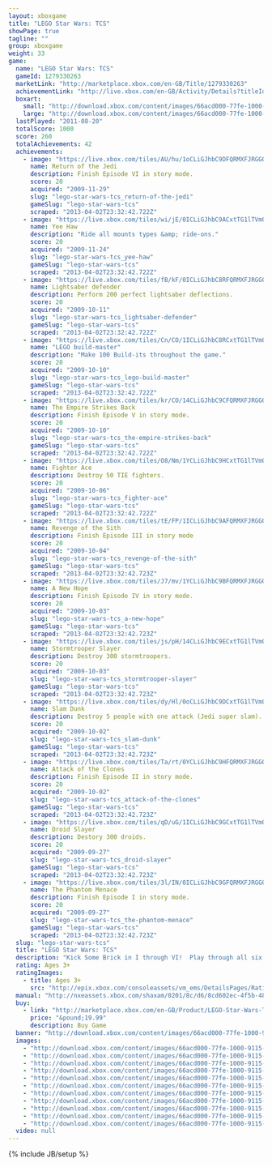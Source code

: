 ```yaml
---
layout: xboxgame
title: "LEGO Star Wars: TCS"
showPage: true
tagline: ""
group: xboxgame
weight: 33
game: 
  name: "LEGO Star Wars: TCS"
  gameId: 1279330263
  marketLink: "http://marketplace.xbox.com/en-GB/Title/1279330263"
  achievementLink: "http://live.xbox.com/en-GB/Activity/Details?titleId=1279330263"
  boxart: 
    small: "http://download.xbox.com/content/images/66acd000-77fe-1000-9115-d8024c4107d7/2057/boxartsm.jpg"
    large: "http://download.xbox.com/content/images/66acd000-77fe-1000-9115-d8024c4107d7/2057/boxartlg.jpg"
  lastPlayed: "2011-08-20"
  totalScore: 1000
  score: 260
  totalAchievements: 42
  achievements: 
    - image: "https://live.xbox.com/tiles/AU/hu/1oCLiGJhbC9DFQRMXFJRGGQ3L2FjaC8wLzcAAAAA5+fn+UFIGg==.jpg"
      name: Return of the Jedi
      description: Finish Episode VI in story mode.
      score: 20
      acquired: "2009-11-29"
      slug: "lego-star-wars-tcs_return-of-the-jedi"
      gameSlug: "lego-star-wars-tcs"
      scraped: "2013-04-02T23:32:42.722Z"
    - image: "https://live.xbox.com/tiles/wi/jE/0ICLiGJhbC9ACxtTG1lTVmQ3L2FjaC8wLzE0AAAAAOfn5--rKN4=.jpg"
      name: Yee Haw
      description: "Ride all mounts types &amp; ride-ons."
      score: 20
      acquired: "2009-11-24"
      slug: "lego-star-wars-tcs_yee-haw"
      gameSlug: "lego-star-wars-tcs"
      scraped: "2013-04-02T23:32:42.722Z"
    - image: "https://live.xbox.com/tiles/fB/kF/0ICLiGJhbC8RFQRMXFJRGGQ3L2FjaC8wL2UAAAAA5+fn-yoZZw==.jpg"
      name: Lightsaber defender
      description: Perform 200 perfect lightsaber deflections.
      score: 20
      acquired: "2009-10-11"
      slug: "lego-star-wars-tcs_lightsaber-defender"
      gameSlug: "lego-star-wars-tcs"
      scraped: "2013-04-02T23:32:42.722Z"
    - image: "https://live.xbox.com/tiles/Cn/CO/1ICLiGJhbC8RCxtTG1lTVmQ3L2FjaC8wLzFlAAAAAOfn5-uhcBY=.jpg"
      name: "LEGO build-master"
      description: "Make 100 Build-its throughout the game."
      score: 20
      acquired: "2009-10-10"
      slug: "lego-star-wars-tcs_lego-build-master"
      gameSlug: "lego-star-wars-tcs"
      scraped: "2013-04-02T23:32:42.722Z"
    - image: "https://live.xbox.com/tiles/kr/CO/14CLiGJhbC9CFQRMXFJRGGQ3L2FjaC8wLzYAAAAA5+fn+KGwiQ==.jpg"
      name: The Empire Strikes Back
      description: Finish Episode V in story mode.
      score: 20
      acquired: "2009-10-10"
      slug: "lego-star-wars-tcs_the-empire-strikes-back"
      gameSlug: "lego-star-wars-tcs"
      scraped: "2013-04-02T23:32:42.722Z"
    - image: "https://live.xbox.com/tiles/O8/Nm/1YCLiGJhbC9HCxtTG1lTVmQ3L2FjaC8wLzEzAAAAAOfn5-pJwyc=.jpg"
      name: Fighter Ace
      description: Destroy 50 TIE fighters.
      score: 20
      acquired: "2009-10-06"
      slug: "lego-star-wars-tcs_fighter-ace"
      gameSlug: "lego-star-wars-tcs"
      scraped: "2013-04-02T23:32:42.722Z"
    - image: "https://live.xbox.com/tiles/tE/FP/1ICLiGJhbC9AFQRMXFJRGGQ3L2FjaC8wLzQAAAAA5+fn+2BBrw==.jpg"
      name: Revenge of the Sith
      description: Finish Episode III in story mode
      score: 20
      acquired: "2009-10-04"
      slug: "lego-star-wars-tcs_revenge-of-the-sith"
      gameSlug: "lego-star-wars-tcs"
      scraped: "2013-04-02T23:32:42.723Z"
    - image: "https://live.xbox.com/tiles/J7/mv/1YCLiGJhbC9BFQRMXFJRGGQ3L2FjaC8wLzUAAAAA5+fn+oC5PA==.jpg"
      name: A New Hope
      description: Finish Episode IV in story mode.
      score: 20
      acquired: "2009-10-03"
      slug: "lego-star-wars-tcs_a-new-hope"
      gameSlug: "lego-star-wars-tcs"
      scraped: "2013-04-02T23:32:42.723Z"
    - image: "https://live.xbox.com/tiles/js/pH/14CLiGJhbC9ECxtTG1lTVmQ3L2FjaC8wLzEwAAAAAOfn5-hoypI=.jpg"
      name: Stormtrooper Slayer
      description: Destroy 300 stormtroopers.
      score: 20
      acquired: "2009-10-03"
      slug: "lego-star-wars-tcs_stormtrooper-slayer"
      gameSlug: "lego-star-wars-tcs"
      scraped: "2013-04-02T23:32:42.723Z"
    - image: "https://live.xbox.com/tiles/dy/Hl/0oCLiGJhbC9DCxtTG1lTVmQ3L2FjaC8wLzE3AAAAAOfn5-3KIWs=.jpg"
      name: Slam Dunk
      description: Destroy 5 people with one attack (Jedi super slam).
      score: 20
      acquired: "2009-10-02"
      slug: "lego-star-wars-tcs_slam-dunk"
      gameSlug: "lego-star-wars-tcs"
      scraped: "2013-04-02T23:32:42.723Z"
    - image: "https://live.xbox.com/tiles/Ta/rt/0YCLiGJhbC9HFQRMXFJRGGQ3L2FjaC8wLzMAAAAA5+fn-sKqVg==.jpg"
      name: Attack of the Clones
      description: Finish Episode II in story mode.
      score: 20
      acquired: "2009-10-02"
      slug: "lego-star-wars-tcs_attack-of-the-clones"
      gameSlug: "lego-star-wars-tcs"
      scraped: "2013-04-02T23:32:42.723Z"
    - image: "https://live.xbox.com/tiles/qD/uG/1ICLiGJhbC9GCxtTG1lTVmQ3L2FjaC8wLzEyAAAAAOfn5-upO7Q=.jpg"
      name: Droid Slayer
      description: Destory 300 droids.
      score: 20
      acquired: "2009-09-27"
      slug: "lego-star-wars-tcs_droid-slayer"
      gameSlug: "lego-star-wars-tcs"
      scraped: "2013-04-02T23:32:42.723Z"
    - image: "https://live.xbox.com/tiles/3l/IN/0ICLiGJhbC9GFQRMXFJRGGQ3L2FjaC8wLzIAAAAA5+fn-yJSxQ==.jpg"
      name: The Phantom Menace
      description: Finish Episode I in story mode.
      score: 20
      acquired: "2009-09-27"
      slug: "lego-star-wars-tcs_the-phantom-menace"
      gameSlug: "lego-star-wars-tcs"
      scraped: "2013-04-02T23:32:42.723Z"
  slug: "lego-star-wars-tcs"
  title: "LEGO Star Wars: TCS"
  description: "Kick Some Brick in I through VI!  Play through all six Star Wars movies in one videogame!  Adding new characters, new levels, and new gameplay features with enhanced Force Powers, new power-ups and new Challenge Modes."
  rating: Ages 3+
  ratingImages: 
    - title: Ages 3+
      src: "http://epix.xbox.com/consoleassets/vm_ems/DetailsPages/RatingSystemID/14/default/Values/14001.png"
  manual: "http://nxeassets.xbox.com/shaxam/0201/8c/d6/8cd602ec-4f5b-481d-a039-d7bc1b69b3c4.PDF?v=1#legostarwar"
  buy: 
    - link: "http://marketplace.xbox.com/en-GB/Product/LEGO-Star-Wars-TCS/66acd000-77fe-1000-9115-d8024c4107d7?purchase=1&amp;DownloadType=Game"
      price: "&pound;19.99"
      description: Buy Game
  banner: "http://download.xbox.com/content/images/66acd000-77fe-1000-9115-d8024c4107d7/1033/banner.png"
  images: 
    - "http://download.xbox.com/content/images/66acd000-77fe-1000-9115-d8024c4107d7/1033/screenlg1.jpg"
    - "http://download.xbox.com/content/images/66acd000-77fe-1000-9115-d8024c4107d7/1033/screenlg2.jpg"
    - "http://download.xbox.com/content/images/66acd000-77fe-1000-9115-d8024c4107d7/1033/screenlg3.jpg"
    - "http://download.xbox.com/content/images/66acd000-77fe-1000-9115-d8024c4107d7/1033/screenlg4.jpg"
    - "http://download.xbox.com/content/images/66acd000-77fe-1000-9115-d8024c4107d7/1033/screenlg5.jpg"
    - "http://download.xbox.com/content/images/66acd000-77fe-1000-9115-d8024c4107d7/1033/screenlg6.jpg"
    - "http://download.xbox.com/content/images/66acd000-77fe-1000-9115-d8024c4107d7/1033/screenlg7.jpg"
    - "http://download.xbox.com/content/images/66acd000-77fe-1000-9115-d8024c4107d7/1033/screenlg8.jpg"
    - "http://download.xbox.com/content/images/66acd000-77fe-1000-9115-d8024c4107d7/1033/screenlg9.jpg"
    - "http://download.xbox.com/content/images/66acd000-77fe-1000-9115-d8024c4107d7/1033/screenlg10.jpg"
    - "http://download.xbox.com/content/images/66acd000-77fe-1000-9115-d8024c4107d7/1033/screenlg11.jpg"
  video: null
---
```

{% include JB/setup %}